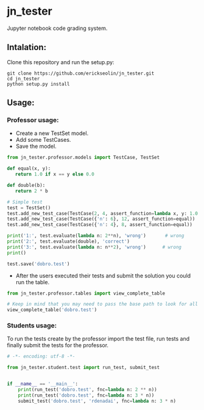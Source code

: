 # jn_tester
Jupyter notebook code grading system.

## Intalation:

Clone this repository and run the setup.py:
```
git clone https://github.com/erickseolin/jn_tester.git
cd jn_tester
python setup.py install
```

## Usage:

### Professor usage:

 - Create a new TestSet model.
 - Add some TestCases.
 - Save the model.
 
 ```python
from jn_tester.professor.models import TestCase, TestSet

def equal(x, y):
    return 1.0 if x == y else 0.0

def double(b):
    return 2 * b

# Simple test
test = TestSet()
test.add_new_test_case(TestCase(2, 4, assert_function=lambda x, y: 1.0 if x == y else 0.0))
test.add_new_test_case(TestCase({'n': 6}, 12, assert_function=equal))
test.add_new_test_case(TestCase({'n': 4}, 8, assert_function=equal))

print('1:', test.evaluate(lambda n: 2**n), 'wrong')       # wrong
print('2:', test.evaluate(double), 'correct')
print('3:', test.evaluate(lambda n: n**2), 'wrong')      # wrong
print()

test.save('dobro.test')
 ```

 - After the users executed their tests and submit the solution you could run the table.
 ```python
 from jn_tester.professor.tables import view_complete_table
 
 # Keep in mind that you may need to pass the base path to look for all students files
 view_complete_table('dobro.test')
 ```
 

### Students usage:

To run the tests create by the professor import the test file, run tests and finally 
submit the tests for the professor.

```python
# -*- encoding: utf-8 -*-

from jn_tester.student.test import run_test, submit_test


if __name__ == '__main__':
    print(run_test('dobro.test', fnc=lambda n: 2 ** n))
    print(run_test('dobro.test', fnc=lambda n: 3 * n))
    submit_test('dobro.test', 'rdenadai', fnc=lambda n: 3 * n)
```
